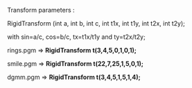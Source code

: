 Transform parameters : 

RigidTransform (int a, int b, int c, int t1x, int t1y, int t2x, int t2y);

with sin=a/c, cos=b/c, tx=t1x/t1y and ty=t2x/t2y;

rings.pgm => **RigidTransform t(3,4,5,0,1,0,1);**

smile.pgm => **RigidTransform t(22,7,25,1,5,0,1);**

dgmm.pgm => **RigidTransform t(3,4,5,1,5,1,4);**

